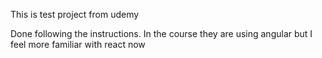 This is test project from udemy

Done following the instructions. In the course they are using angular but I feel more familiar with react now